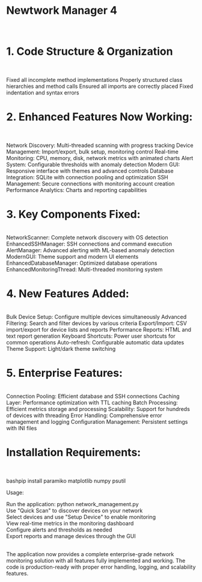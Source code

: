 # Newtwork Manager 4
<BR>

# 1. Code Structure & Organization

<BR>

Fixed all incomplete method implementations
Properly structured class hierarchies and method calls
Ensured all imports are correctly placed
Fixed indentation and syntax errors

# 2. Enhanced Features Now Working:
<BR>

Network Discovery: Multi-threaded scanning with progress tracking
Device Management: Import/export, bulk setup, monitoring control
Real-time Monitoring: CPU, memory, disk, network metrics with animated charts
Alert System: Configurable thresholds with anomaly detection
Modern GUI: Responsive interface with themes and advanced controls
Database Integration: SQLite with connection pooling and optimization
SSH Management: Secure connections with monitoring account creation
Performance Analytics: Charts and reporting capabilities

# 3. Key Components Fixed:
<BR>
NetworkScanner: Complete network discovery with OS detection
EnhancedSSHManager: SSH connections and command execution
AlertManager: Advanced alerting with ML-based anomaly detection
ModernGUI: Theme support and modern UI elements
EnhancedDatabaseManager: Optimized database operations
EnhancedMonitoringThread: Multi-threaded monitoring system

# 4. New Features Added:

<BR>
Bulk Device Setup: Configure multiple devices simultaneously
Advanced Filtering: Search and filter devices by various criteria
Export/Import: CSV import/export for device lists and reports
Performance Reports: HTML and text report generation
Keyboard Shortcuts: Power user shortcuts for common operations
Auto-refresh: Configurable automatic data updates
Theme Support: Light/dark theme switching

# 5. Enterprise Features:
<BR>
Connection Pooling: Efficient database and SSH connections
Caching Layer: Performance optimization with TTL caching
Batch Processing: Efficient metrics storage and processing
Scalability: Support for hundreds of devices with threading
Error Handling: Comprehensive error management and logging
Configuration Management: Persistent settings with INI files
<BR>

# Installation Requirements:
<BR>

bashpip install paramiko matplotlib numpy psutil<BR>

Usage:<BR>

Run the application: python network_management.py<BR>
Use "Quick Scan" to discover devices on your network<BR>
Select devices and use "Setup Device" to enable monitoring<BR>
View real-time metrics in the monitoring dashboard<BR>
Configure alerts and thresholds as needed<BR>
Export reports and manage devices through the GUI<BR>


<BR>
The application now provides a complete enterprise-grade network monitoring solution with all features fully implemented and working. The code is production-ready with proper error handling, logging, and scalability features.<BR>
